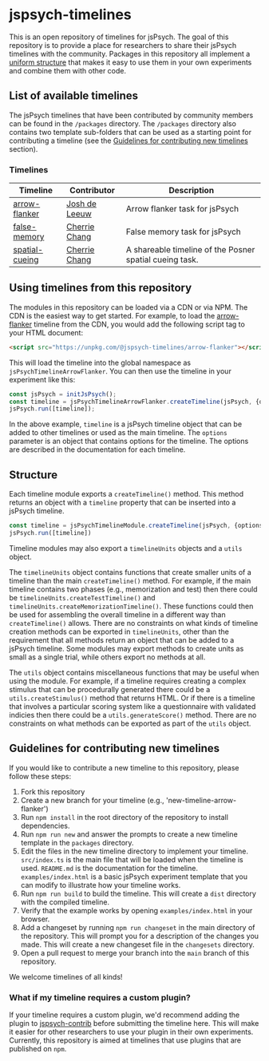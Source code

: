 # jspsych-timelines

This is an open repository of timelines for jsPsych. The goal of this repository is to provide a place for researchers to share their jsPsych timelines with the community. Packages in this repository all implement a [uniform structure](#structure) that makes it easy to use them in your own experiments and combine them with other code.

## List of available timelines

The jsPsych timelines that have been contributed by community members can be found in the `/packages` directory. 
The `/packages` directory also contains two template sub-folders that can be used as a starting point for contributing a timeline (see the [Guidelines for contributing new timelines](#guidelines-for-contributing-new-timelines) section).






### Timelines

Timeline | Contributor | Description
----------- | ----------- | -----------
[arrow-flanker](https://github.com/jspsych/jspsych-timelines/blob/main/packages/arrow-flanker/README.md) | [Josh de Leeuw](https://github.com/jodeleeuw) | Arrow flanker task for jsPsych 
[false-memory](https://github.com/jspsych/jspsych-timelines/blob/main/packages/false-memory/README.md) | [Cherrie Chang](https://github.com/cchang-vassar) | False memory task for jsPsych 
[spatial-cueing](https://github.com/jspsych/jspsych-timelines/blob/main/packages/spatial-cueing/README.md) | [Cherrie Chang](https://github.com/cchang-vassar) | A shareable timeline of the Posner spatial cueing task. 
## Using timelines from this repository


The modules in this repository can be loaded via a CDN or via NPM. The CDN is the easiest way to get started. For example, to load the [arrow-flanker]() timeline from the CDN, you would add the following script tag to your HTML document:

```html
<script src="https://unpkg.com/@jspsych-timelines/arrow-flanker"></script>
```

This will load the timeline into the global namespace as `jsPsychTimelineArrowFlanker`. You can then use the timeline in your experiment like this:

```js
const jsPsych = initJsPsych();
const timeline = jsPsychTimelineArrowFlanker.createTimeline(jsPsych, {options});
jsPsych.run([timeline]);
```

In the above example, `timeline` is a jsPsych timeline object that can be added to other timelines or used as the main timeline. The `options` parameter is an object that contains options for the timeline. The options are described in the documentation for each timeline.

## Structure

Each timeline module exports a `createTimeline()` method. This method returns an object with a `timeline` property that can be inserted into a jsPsych timeline.

```js
const timeline = jsPsychTimelineModule.createTimeline(jsPsych, {options})
jsPsych.run([timeline])
```

Timeline modules may also export a `timelineUnits` objects and a `utils` object. 

The `timelineUnits` object contains functions that create smaller units of a timeline than the main `createTimeline()` method. For example, if the main timeline contains two phases (e.g., memorization and test) then there could be `timelineUnits.createTestTimeline()` and `timelineUnits.createMemorizationTimeline()`. These functions could then be used for assembling the overall timeline in a different way than `createTimeline()` allows. There are no constraints on what kinds of timeline creation methods can be exported in `timelineUnits`, other than the requirement that all methods return an object that can be added to a jsPsych timeline. Some modules may export methods to create units as small as a single trial, while others export no methods at all.

The `utils` object contains miscellaneous functions that may be useful when using the module. For example, if a timeline requires creating a complex stimulus that can be procedurally generated there could be a `utils.createStimulus()` method that returns HTML. Or if there is a timeline that involves a particular scoring system like a questionnaire with validated indicies then there could be a `utils.generateScore()` method. There are no constraints on what methods can be exported as part of the `utils` object.

## Guidelines for contributing new timelines

If you would like to contribute a new timeline to this repository, please follow these steps:

1. Fork this repository
2. Create a new branch for your timeline (e.g., 'new-timeline-arrow-flanker')
3. Run `npm install` in the root directory of the repository to install dependencies.
4. Run `npm run new` and answer the prompts to create a new timeline template in the `packages` directory.
5. Edit the files in the new timeline directory to implement your timeline. `src/index.ts` is the main file that will be loaded when the timeline is used. `README.md` is the documentation for the timeline. `examples/index.html` is a basic jsPsych experiment template that you can modify to illustrate how your timeline works.
6. Run `npm run build` to build the timeline. This will create a `dist` directory with the compiled timeline.
7. Verify that the example works by opening `examples/index.html` in your browser.
8. Add a changeset by running `npm run changeset` in the main directory of the repository. This will prompt you for a description of the changes you made. This will create a new changeset file in the `changesets` directory.
8. Open a pull request to merge your branch into the `main` branch of this repository.

We welcome timelines of all kinds! 

### What if my timeline requires a custom plugin?

If your timeline requires a custom plugin, we'd recommend adding the plugin to [jspsych-contrib](https://github.com/jspsych/jspsych-contrib) before submitting the timeline here. This will make it easier for other researchers to use your plugin in their own experiments. Currently, this repository is aimed at timelines that use plugins that are published on `npm`. 